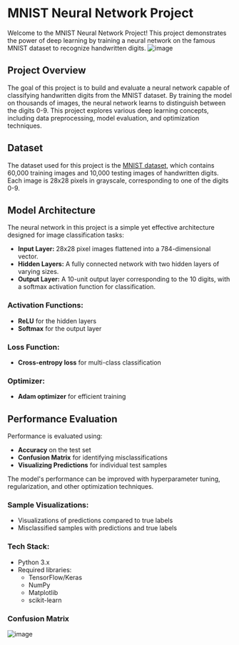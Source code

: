 # MNIST Neural Network Project

Welcome to the MNIST Neural Network Project! This project demonstrates the power of deep learning by training a neural network on the famous MNIST dataset to recognize handwritten digits.
![image](https://github.com/user-attachments/assets/14938873-c1d7-4ec4-b52a-a11a61968259)

## Project Overview
The goal of this project is to build and evaluate a neural network capable of classifying handwritten digits from the MNIST dataset. By training the model on thousands of images, the neural network learns to distinguish between the digits 0-9. This project explores various deep learning concepts, including data preprocessing, model evaluation, and optimization techniques.

## Dataset
The dataset used for this project is the [MNIST dataset](http://yann.lecun.com/exdb/mnist/), which contains 60,000 training images and 10,000 testing images of handwritten digits. Each image is 28x28 pixels in grayscale, corresponding to one of the digits 0-9.

## Model Architecture
The neural network in this project is a simple yet effective architecture designed for image classification tasks:

- **Input Layer:** 28x28 pixel images flattened into a 784-dimensional vector.
- **Hidden Layers:** A fully connected network with two hidden layers of varying sizes.
- **Output Layer:** A 10-unit output layer corresponding to the 10 digits, with a softmax activation function for classification.

### Activation Functions:
- **ReLU** for the hidden layers
- **Softmax** for the output layer

### Loss Function:
- **Cross-entropy loss** for multi-class classification

### Optimizer:
- **Adam optimizer** for efficient training

## Performance Evaluation
Performance is evaluated using:
- **Accuracy** on the test set
- **Confusion Matrix** for identifying misclassifications
- **Visualizing Predictions** for individual test samples

The model's performance can be improved with hyperparameter tuning, regularization, and other optimization techniques.

### Sample Visualizations:
- Visualizations of predictions compared to true labels
- Misclassified samples with predictions and true labels

### Tech Stack:
- Python 3.x
- Required libraries: 
    - TensorFlow/Keras
    - NumPy
    - Matplotlib
    - scikit-learn

### Confusion Matrix
![image](https://github.com/user-attachments/assets/a2b8685d-5409-4fc4-aa14-15af3b92f74d)


